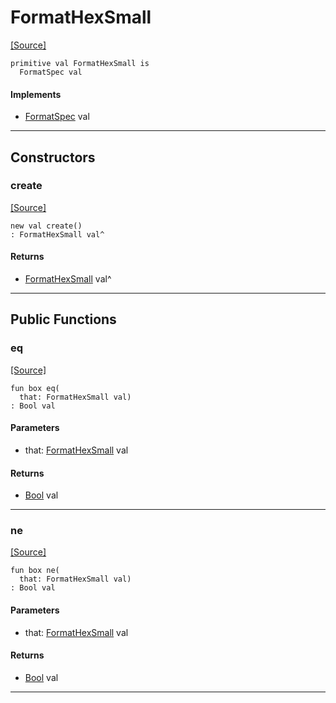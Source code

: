 # FormatHexSmall
<span class="source-link">[[Source]](src/format/format_spec.md#L12)</span>
```pony
primitive val FormatHexSmall is
  FormatSpec val
```

#### Implements

* [FormatSpec](format-FormatSpec.md) val

---

## Constructors

### create
<span class="source-link">[[Source]](src/format/format_spec.md#L12)</span>


```pony
new val create()
: FormatHexSmall val^
```

#### Returns

* [FormatHexSmall](format-FormatHexSmall.md) val^

---

## Public Functions

### eq
<span class="source-link">[[Source]](src/format/format_spec.md#L13)</span>


```pony
fun box eq(
  that: FormatHexSmall val)
: Bool val
```
#### Parameters

*   that: [FormatHexSmall](format-FormatHexSmall.md) val

#### Returns

* [Bool](builtin-Bool.md) val

---

### ne
<span class="source-link">[[Source]](src/format/format_spec.md#L13)</span>


```pony
fun box ne(
  that: FormatHexSmall val)
: Bool val
```
#### Parameters

*   that: [FormatHexSmall](format-FormatHexSmall.md) val

#### Returns

* [Bool](builtin-Bool.md) val

---

